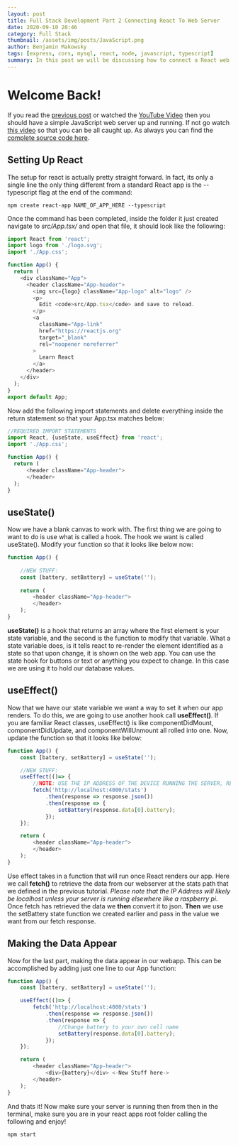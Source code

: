 ```yaml
---
layout: post
title: Full Stack Development Part 2 Connecting React To Web Server
date: 2020-09-10 20:46
category: Full Stack 
thumbnail: /assets/img/posts/JavaScript.png
author: Benjamin Makowsky
tags: [express, cors, mysql, react, node, javascript, typescript]
summary: In this post we will be discussing how to connect a React web application to javascript webserver
---
```


# Welcome Back!
If you read the [previous post][FS_Part1] or watched the [YouTube Video][Youtube_Link] then you should have a simple JavaScript web server up and running. If not go watch [this video][Youtube_Link] so that you can be all caught up. As always you can find the [complete source code here][sourceCode].


## Setting Up React
The setup for react is actually pretty straight forward. In fact, its only a single line the only thing different from a standard React app is the --typescript flag at the end of the command:
```
npm create react-app NAME_OF_APP_HERE --typescript
```
Once the command has been completed, inside the folder it just created navigate to _src/App.tsx/_ and open that file, it should look like the following:
```typescript
import React from 'react';
import logo from './logo.svg';
import './App.css';

function App() {
  return (
    <div className="App">
      <header className="App-header">
        <img src={logo} className="App-logo" alt="logo" />
        <p>
          Edit <code>src/App.tsx</code> and save to reload.
        </p>
        <a
          className="App-link"
          href="https://reactjs.org"
          target="_blank"
          rel="noopener noreferrer"
        >
          Learn React
        </a>
      </header>
    </div>
  );
}
export default App;
```
Now add the following import statements and delete everything inside the return statement so that your App.tsx matches below:
```typescript
//REQUIRED IMPORT STATEMENTS
import React, {useState, useEffect} from 'react';
import './App.css';

function App() {
  return (
      <header className="App-header">
      </header>
  );
}
```
## useState()
Now we have a blank canvas to work with. The first thing we are going to want to do is use what is called a hook. The hook we want is called useState(). Modify your function so that it looks like below now:
```typescript
function App() {
    
    //NEW STUFF:
    const [battery, setBattery] = useState('');
    
    return (
        <header className="App-header">
        </header>
    );
}
```
__useState()__ is a hook that returns an array where the first element is your state variable, and the second is the function to modify that variable. What a state variable does, is it tells react to re-render the element identified as a state so that upon change, it is shown on the web app. You can use the state hook for buttons or text or anything you expect to change. In this case we are using it to hold our database values.
## useEffect()
Now that we have our state variable we want a way to set it when our app renders. To do this, we are going to use another hook call __useEffect()__. If you are familiar React classes, useEffect() is like componentDidMount, componentDidUpdate, and componentWillUnmount all rolled into one. Now, update the function so that it looks like below:
```typescript
function App() {
    const [battery, setBattery] = useState('');

    //NEW STUFF:
    useEffect(()=> {
        //NOTE: USE THE IP ADDRESS OF THE DEVICE RUNNING THE SERVER, REPLACE WITH LOCAL HOST IF THE SERVER IS RUNNING ON THE SAME MACHINE AS YOUR APP
        fetch('http://localhost:4000/stats')
            .then(response => response.json())
            .then(response => {
                setBattery(response.data[0].battery);
            });
    });

    return (
        <header className="App-header">
        </header>
    );
}
```
Use effect takes in a function that will run once React renders our app. Here we call __fetch()__ to retrieve the data from our webserver at the stats path that we defined in the previous tutorial. _Please note that the IP Address will likely be localhost unless your server is running elsewhere like a raspberry pi._ Once fetch has retrieved the data we __then__ convert it to json. __Then__ we use the setBattery state function we created earlier and pass in the value we want from our fetch response.

## Making the Data Appear
Now for the last part, making the data appear in our webapp. This can be accomplished by adding just one line to our App function:
```typescript
function App() {
    const [battery, setBattery] = useState('');

    useEffect(()=> {
        fetch('http://localhost:4000/stats')
            .then(response => response.json())
            .then(response => {
                //Change battery to your own cell name
                setBattery(response.data[0].battery);
            });
    });

    return (
        <header className="App-header">
            <div>{battery}</div> <-New Stuff here->
        </header>
    );
}
```
And thats it! Now make sure your server is running then from then in the terminal, make sure you are in your react apps root folder calling the following and enjoy!
```
npm start
```

[FS_Part1]: https://makestudios.dev/full%20stack/2020/09/08/Full-Stack-Part-1/#/
[YouTube_Link]: https://www.youtube.com/watch?v=xM8NxY9sU1g
[sourceCode]: https://github.com/benjaminmakowsky/Youtube/tree/master/demo
